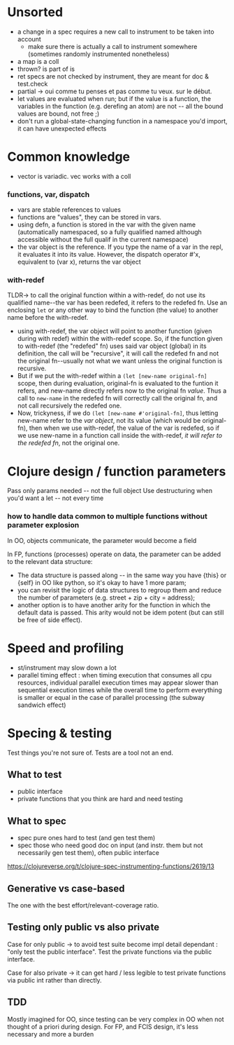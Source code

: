 # Unsorted
- a change in a spec requires a new call to instrument to be taken into account
  - make sure there is actually a call to instrument somewhere (sometimes randomly instrumented nonetheless)
- a map is a coll
- thrown? is part of is
- ret specs are not checked by instrument, they are meant for doc & test.check
- partial -> oui comme tu penses et pas comme tu veux. sur le début.
- let values are evaluated when run; but if the value is a function, the variables in the function (e.g. derefing an atom) are not -- all the bound values are bound, not free ;)
- don't run a global-state-changing function in a namespace you'd import, it can have unexpected effects

# Common knowledge
- vector is variadic. vec works with a coll

### functions, var, dispatch
- vars are stable references to values
- functions are "values", they can be stored in vars. 
- using defn, a function is stored in the var with the given name (automatically namespaced, so a fully qualified named although accessible without the full qualif in the current namespace)
- the var object is the reference. If you type the name of a var in the repl, it evaluates it into its value. However, the dispatch operator #'x, equivalent to (var x), returns the var object

### with-redef
TLDR-> to call the original function within a with-redef, do not use its qualified name--the var has been redefed, it refers to the redefed fn. Use an enclosing `let` or any other way to bind the function (the value) to another name before the with-redef.

- using with-redef, the var object will point to another function (given during with redef) within the with-redef scope. So, if the function given to with-redef (the "redefed" fn) uses said var object (global) in its definition, the call will be "recursive", it will call the redefed fn and not the original fn--usually not what we want unless the original function is recursive. 
- But if we put the with-redef within a `(let [new-name original-fn]` scope, then during evaluation, original-fn is evaluated to the funtion it refers, and new-name directly refers now to the original fn *value*. Thus a call to `new-name` in the redefed fn will correctly call the original fn, and not call recursively the redefed one.
- Now, trickyness, if we do `(let [new-name #'original-fn]`, thus letting new-name refer to the *var object*, not its value (which would be original-fn), then when we use with-redef, the value of the var is redefed, so if we use new-name in a function call inside the with-redef, *it will refer to the redefed fn*, not the original one.

# Clojure design / function parameters

Pass only params needed -- not the full object
Use destructuring when you'd want a let -- not every time

### how to handle data common to multiple functions without parameter explosion
In OO, objects communicate, the parameter would become a field

In FP, functions (processes) operate on data, the parameter can be added to the relevant data structure:

- The data structure is passed along -- in the same way you have {this} or {self} in OO like python, so it's okay to have 1 more param;
- you can revisit the logic of data structures to regroup them and reduce the number of parameters (e.g. street + zip + city = address);
- another option is to have another arity for the function in which the default data is passed. This arity would not be idem potent (but can still be free of side effect).


# Speed and profiling
- st/instrument may slow down a lot
- parallel timing effect : when timing execution that consumes all cpu resources, individual parallel execution times may appear slower than sequential execution times while the overall time to perform everything is smaller or equal in the case of parallel processing (the subway sandwich effect)

# Specing & testing

Test things you're not sure of. Tests are a tool not an end.

## What to test
- public interface
- private functions that you think are hard and need testing

## What to spec
- spec pure ones hard to test (and gen test them)
- spec those who need good doc on input (and instr. them but not necessarily gen test them), often public interface

https://clojureverse.org/t/clojure-spec-instrumenting-functions/2619/13

## Generative vs case-based
The one with the best effort/relevant-coverage ratio.

## Testing only public vs also private
Case for only public -> to avoid test suite become impl detail dependant : "only test the public interface". Test the private functions via the public interface.

Case for also private -> it can get hard / less legible to test private functions via public int rather than directly.

## TDD
Mostly imagined for OO, since testing can be very complex in OO when not thought of a priori during design.
For FP, and FCIS design, it's less necessary and more a burden


